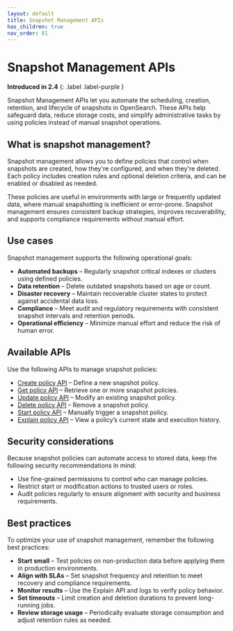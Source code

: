 ```yaml
---
layout: default
title: Snapshot Management APIs
has_children: true
nav_order: 81
---
```


# Snapshot Management APIs

**Introduced in 2.4**
{: .label .label-purple }

Snapshot Management APIs let you automate the scheduling, creation, retention, and lifecycle of snapshots in OpenSearch. These APIs help safeguard data, reduce storage costs, and simplify administrative tasks by using policies instead of manual snapshot operations.

## What is snapshot management?

Snapshot management allows you to define policies that control when snapshots are created, how they're configured, and when they're deleted. Each policy includes creation rules and optional deletion criteria, and can be enabled or disabled as needed.

These policies are useful in environments with large or frequently updated data, where manual snapshotting is inefficient or error-prone. Snapshot management ensures consistent backup strategies, improves recoverability, and supports compliance requirements without manual effort.

## Use cases

Snapshot management supports the following operational goals:

- **Automated backups** – Regularly snapshot critical indexes or clusters using defined policies.
- **Data retention** – Delete outdated snapshots based on age or count.
- **Disaster recovery** – Maintain recoverable cluster states to protect against accidental data loss.
- **Compliance** – Meet audit and regulatory requirements with consistent snapshot intervals and retention periods.
- **Operational efficiency** – Minimize manual effort and reduce the risk of human error.

## Available APIs

Use the following APIs to manage snapshot policies:

- [Create policy API]({{site.url}}{{site.baseurl}}/api-reference/snapshot-management-apis/create-policy/) – Define a new snapshot policy.
- [Get policy API]({{site.url}}{{site.baseurl}}/api-reference/snapshot-management-apis/get-policy/) – Retrieve one or more snapshot policies.
- [Update policy API]({{site.url}}{{site.baseurl}}/api-reference/snapshot-management-apis/update-policy/) – Modify an existing snapshot policy.
- [Delete policy API]({{site.url}}{{site.baseurl}}/api-reference/snapshot-management-apis/delete-policy/) – Remove a snapshot policy.
- [Start policy API]({{site.url}}{{site.baseurl}}/api-reference/snapshot-management-apis/start-policy/) – Manually trigger a snapshot policy.
- [Explain policy API]({{site.url}}{{site.baseurl}}/api-reference/snapshot-management-apis/explain-policy/) – View a policy’s current state and execution history.

## Security considerations

Because snapshot policies can automate access to stored data, keep the following security recommendations in mind:

- Use fine-grained permissions to control who can manage policies.
- Restrict start or modification actions to trusted users or roles.
- Audit policies regularly to ensure alignment with security and business requirements.

## Best practices

To optimize your use of snapshot management, remember the following best practices:

* **Start small** – Test policies on non-production data before applying them in production environments.
* **Align with SLAs** – Set snapshot frequency and retention to meet recovery and compliance requirements.
* **Monitor results** – Use the Explain API and logs to verify policy behavior.
* **Set timeouts** – Limit creation and deletion durations to prevent long-running jobs.
* **Review storage usage** – Periodically evaluate storage consumption and adjust retention rules as needed.
